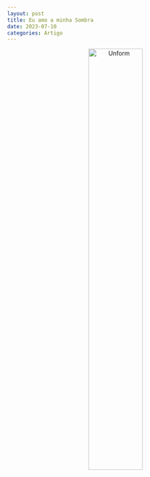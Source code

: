 ```yaml
---
layout: post
title: Eu amo a minha Sombra
date: 2023-07-10
categories: Artigo
---
```


<p align="center">
<img src="{{ site.baseurl }}/images/2023-07-10-Eu-amo-a-minha-Sombra.png" height="50%" width="50%" alt="Unform" />
</p>


